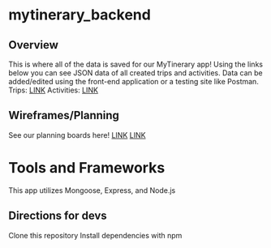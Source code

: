 # mytinerary_backend

## Overview
This is where all of the data is saved for our MyTinerary app! Using the links below you can see JSON data of all created trips and activities. Data can be added/edited using the front-end application or a testing site like Postman.
Trips: 
[LINK](https://mytinerary-backend-5vu5.onrender.com/trips)
Activities:
[LINK](https://mytinerary-backend-5vu5.onrender.com/activities)

## Wireframes/Planning
See our planning boards here!
[LINK](https://app.asana.com/0/1207883440205517/1207883389651407)
[LINK](https://trello.com/invite/b/66a0416e92394d41d5382fe8/ATTId7df8f4e16ce16f8c493541e18c154148EF28CA2/project-3)

# Tools and Frameworks
This app utilizes Mongoose, Express, and Node.js

## Directions for devs
Clone this repository
Install dependencies with npm
